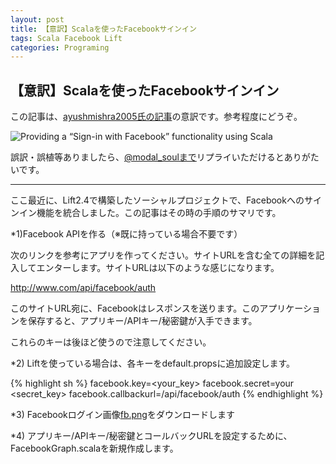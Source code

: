 ```yaml
---
layout: post
title: 【意訳】Scalaを使ったFacebookサインイン
tags: Scala Facebook Lift
categories: Programing
---
```

【意訳】Scalaを使ったFacebookサインイン
-----------------

この記事は、[ayushmishra2005氏の記事](http://blog.knoldus.com/2012/07/29/providing-a-sign-in-with-facebook-functionality-using-scala/)の意訳です。参考程度にどうぞ。

![Providing a “Sign-in with Facebook” functionality using Scala](http://capture.heartrails.com/300x200/cool?http://blog.knoldus.com/2012/07/29/providing-a-sign-in-with-facebook-functionality-using-scala/)

誤訳・誤植等ありましたら、[@modal_soulまで](https://twitter.com/modal_soul)リプライいただけるとありがたいです。

<hr />

ここ最近に、Lift2.4で構築したソーシャルプロジェクトで、Facebookへのサインイン機能を統合しました。この記事はその時の手順のサマリです。


*1)Facebook APIを作る（※既に持っている場合不要です）

次のリンクを参考にアプリを作ってください。サイトURLを含む全ての詳細を記入してエンターします。サイトURLは以下のような感じになります。

http://www.com/api/facebook/auth


このサイトURL宛に、Facebookはレスポンスを送ります。このアプリケーションを保存すると、アプリキー/APIキー/秘密鍵が入手できます。

これらのキーは後ほど使うので注意してください。


*2) Liftを使っている場合は、各キーをdefault.propsに追加設定します。

{% highlight sh %}
facebook.key=<your_key>
facebook.secret=your <secret_key>
facebook.callbackurl=/api/facebook/auth
{% endhighlight %}


*3) Facebookログイン画像[fb.png](http://sandthre34.wapka.mobi/download-43-23c50858c8a88d7a9397/fb.png?PHPSESSID=3b88fe8fb9bb628c5beb8870fd0e367c)をダウンロードします


*4) アプリキー/APIキー/秘密鍵とコールバックURLを設定するために、FacebookGraph.scalaを新規作成します。
